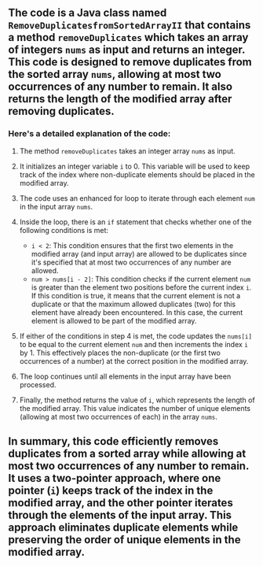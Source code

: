 ## ​The code is a Java class named `RemoveDuplicatesfromSortedArrayII` that contains a method `removeDuplicates` which takes an array of integers `nums` as input and returns an integer. This code is designed to remove duplicates from the sorted array `nums`, allowing at most two occurrences of any number to remain. It also returns the length of the modified array after removing duplicates.

### Here's a detailed explanation of the code:

1. The method `removeDuplicates` takes an integer array `nums` as input.

2. It initializes an integer variable `i` to 0. This variable will be used to keep track of the index where non-duplicate elements should be placed in the modified array.

3. The code uses an enhanced for loop to iterate through each element `num` in the input array `nums`.

4. Inside the loop, there is an `if` statement that checks whether one of the following conditions is met:
   - `i < 2`: This condition ensures that the first two elements in the modified array (and input array) are allowed to be duplicates since it's specified that at most two occurrences of any number are allowed.
   - `num > nums[i - 2]`: This condition checks if the current element `num` is greater than the element two positions before the current index `i`. If this condition is true, it means that the current element is not a duplicate or that the maximum allowed duplicates (two) for this element have already been encountered. In this case, the current element is allowed to be part of the modified array.

5. If either of the conditions in step 4 is met, the code updates the `nums[i]` to be equal to the current element `num` and then increments the index `i` by 1. This effectively places the non-duplicate (or the first two occurrences of a number) at the correct position in the modified array.

6. The loop continues until all elements in the input array have been processed.

7. Finally, the method returns the value of `i`, which represents the length of the modified array. This value indicates the number of unique elements (allowing at most two occurrences of each) in the array `nums`.

## In summary, this code efficiently removes duplicates from a sorted array while allowing at most two occurrences of any number to remain. It uses a two-pointer approach, where one pointer (`i`) keeps track of the index in the modified array, and the other pointer iterates through the elements of the input array. This approach eliminates duplicate elements while preserving the order of unique elements in the modified array.
